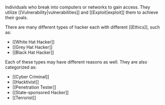 Individuals who break into computers or networks to gain access. They utilize [[Vulnerability|vulnerabilities]] and [[Exploit|exploit]] them to achieve their goals.

There are many different types of hacker each with different [[Ethics]], such as:
- [[White Hat Hacker]]
- [[Grey Hat Hacker]]
- [[Black Hat Hacker]]

Each of these types may have different reasons as well. They are also categorized as:
- [[Cyber Criminal]]
- [[Hacktivist]]
- [[Penetration Tester]]
- [[State-sponsored Hacker]]
- [[Terrorist]]